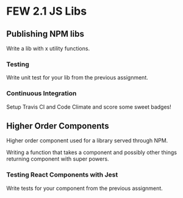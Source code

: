 # FEW 2.1 JS Libs 

## Publishing NPM libs 

Write a lib with x utility functions. 

### Testing 

Write unit test for your lib from the previous assignment. 

### Continuous Integration

Setup Travis CI and Code Climate and score some sweet badges!

## Higher Order Components 

Higher order component used for a library served through NPM. 

Writing a function that takes a component and possibly other things returning component with super powers. 

### Testing React Components with Jest

Write tests for your component from the previous assignment. 

